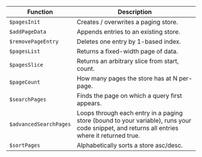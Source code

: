 | Function | Description |
|----------|-------------|
| `$pagesInit` | Creates / overwrites a paging store. |
| `$addPageData` | Appends entries to an existing store. |
| `$removePageEntry` | Deletes one entry by 1-based index. |
| `$pagesList` | Returns a fixed-width page of data. |
| `$pagesSlice` | Returns an arbitrary slice from start, count. |
| `$pageCount` | How many pages the store has at N per-page. |
| `$searchPages` | Finds the page on which a query first appears. |
| `$advancedSearchPages` | Loops through each entry in a paging store (bound to your variable), runs your code snippet, and returns all entries where it returned true. |
| `$sortPages` | Alphabetically sorts a store asc/desc. |